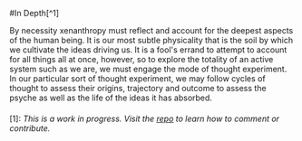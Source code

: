 #In Depth[^1]

By necessity xenanthropy must reflect and account for the deepest aspects of the human being.  It is our most subtle physicality that is the soil by which we cultivate the ideas driving us.  It is a fool's errand to attempt to account for all things all at once, however, so to explore the totality of an active system such as we are, we must engage the mode of thought experiment.  In our particular sort of thought experiment, we may follow cycles of thought to assess their origins, trajectory and outcome to assess the psyche as well as the life of the ideas it has absorbed.

####

[1]: *This is a work in progress.  Visit the [repo](https://github.com/rapidExpedition/Xenanthropy) to learn how to comment or contribute.*
